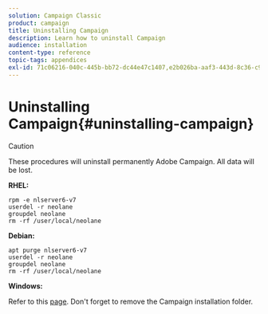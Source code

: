 ```yaml
---
solution: Campaign Classic
product: campaign
title: Uninstalling Campaign
description: Learn how to uninstall Campaign
audience: installation
content-type: reference
topic-tags: appendices
exl-id: 71c06216-040c-445b-bb72-dc44e47c1407,e2b026ba-aaf3-443d-8c36-c908288a14fd
---
```

# Uninstalling Campaign{#uninstalling-campaign}

>[!CAUTION]
>
>These procedures will uninstall permanently Adobe Campaign. All data will be lost.

**RHEL:**

```
rpm -e nlserver6-v7
userdel -r neolane
groupdel neolane
rm -rf /user/local/neolane
```

**Debian:**

```
apt purge nlserver6-v7
userdel -r neolane
groupdel neolane
rm -rf /user/local/neolane
```

**Windows:**

Refer to this [page](../../migration/using/migrating-in-windows-for-adobe-campaign-7.md#deleting-and-cleansing-adobe-campaign-previous-version). Don't forget to remove the Campaign installation folder.

